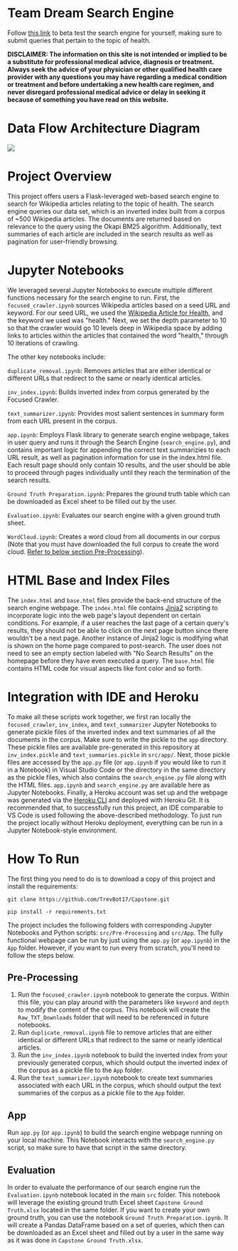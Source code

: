 # Team Dream Search Engine
Follow [this link](https://searchenginecapstone.herokuapp.com/) to beta test the search engine for yourself, making sure to submit queries that pertain to the topic of health.

**DISCLAIMER: The information on this site is not intended or implied to be a substitute for professional medical advice, diagnosis or treatment. Always seek the advice of your physician or other qualified health care provider with any questions you may have regarding a medical condition or treatment and before undertaking a new health care regimen, and never disregard professional medical advice or delay in seeking it because of something you have read on this website.**

# Data Flow Architecture Diagram

![](https://i.ibb.co/5GX09tP/Capstone-Architecture-Diagram-3.jpg?raw=True)

# Project Overview
This project offers users a Flask-leveraged web-based search engine to search for Wikipedia articles relating to the topic of health. The search engine queries our data set, which is an inverted index built from a corpus of ~500 Wikipedia articles. The documents are returned based on relevance to the query using the Okapi BM25 algorithm. Additionally, text summaries of each article are included in the search results as well as pagination for user-friendly browsing.

# Jupyter Notebooks
We leveraged several Jupyter Notebooks to execute multiple different functions necessary for the search engine to run. First, the `focused_crawler.ipynb` sources Wikipedia articles based on a seed URL and keyword. For our seed URL, we used the [Wikipedia Article for Health](https://en.wikipedia.org/wiki/Health), and the keyword we used was "health." Next, we set the depth parameter to 10 so that the crawler would go 10 levels deep in Wikipedia space by adding links to articles within the articles that contained the word "health," through 10 iterations of crawling.

The other key notebooks include:


`duplicate_removal.ipynb`: Removes articles that are either identical or different URLs that redirect to the same or nearly identical articles.


`inv_index.ipynb`: Builds inverted index from corpus generated by the Focused Crawler.


`text_summarizer.ipynb`: Provides most salient sentences in summary form from each URL present in the corpus.


`app.ipynb`: Employs Flask library to generate search engine webpage, takes in user query and runs it through the Search Engine (`search_engine.py`), and contains important logic for appending the correct text summarizies to each URL result, as well as pagination information for use in the index.html file. Each result page should only contain 10 results, and the user should be able to proceed through pages individually until they reach the termination of the search results.


`Ground Truth Preparation.ipynb`: Prepares the ground truth table which can be downloaded as Excel sheet to be filled out by the user.


`Evaluation.ipynb`: Evaluates our search engine with a given ground truth sheet.


`WordCloud.ipynb`: Creates a word cloud from all documents in our corpus (Note that you must have downloaded the full corpus to create the word cloud. [Refer to below section Pre-Processing](#pre-processing)).

# HTML Base and Index Files
The `index.html` and `base.html` files provide the back-end structure of the search engine webpage. The `index.html` file contains [Jinja2](https://jinja.palletsprojects.com/en/3.1.x/) scripting to incorporate logic into the web page's layout dependent on certain conditions. For example, if a user reaches the last page of a certain query's results, they should not be able to click on the next page button since there wouldn't be a next page. Another instance of Jinja2 logic is modifying what is shown on the home page compared to post-search. The user does not need to see an empty section labeled with "No Search Results" on the homepage before they have even executed a query. The `base.html` file contains HTML code for visual aspects like font color and so forth.

# Integration with IDE and Heroku
To make all these scripts work together, we first ran locally the `focused_crawler`, `inv_index`, and `text_summarizer` Jupyter Notebooks to generate pickle files of the inverted index and text summaries of all the documents in the corpus. Make sure to write the pickle to the `app` directory. These pickle files are available pre-generated in this repository at `inv_index.pickle` and `text_summaries.pickle` in `src/app/`. Next, those pickle files are accessed by the `app.py` file (or `app.ipynb` if you would like to run it in a Notebook) in Visual Studio Code or the directory in the same directory as the pickle files, which also contains the `search_engine.py` file along with the HTML files. `app.ipynb` and `search_engine.py` are available here as Jupyter Notebooks. Finally, a Heroku account was set up and the webpage was generated via the [Heroku CLI](https://devcenter.heroku.com/articles/heroku-cli) and deployed with Heroku Git. It is recommended that, to successfully run this project, an IDE comparable to VS Code is used following the above-described methodology. To just run the project locally without Heroku deployment, everything can be run in a Jupyter Notebook-style environment.


# How To Run
The first thing you need to do is to download a copy of this project and install the requirements:
```
git clone https://github.com/TrevBot17/Capstone.git
```
```
pip install -r requirements.txt
```
The project includes the following folders with corresponding Jupyter Notebooks and Python scripts: `src/Pre-Processing` and `src/App`. The fully functional webpage can be run by just using the `app.py` (or `app.ipynb`) in the `App` folder. However, if you want to run every from scratch, you'll need to follow the steps below.
## Pre-Processing


1. Run the `focused_crawler.ipynb` notebook to generate the corpus. Within this file, you can play around with the parameters like `keyword` and `depth` to modify the content of the corpus. This notebook will create the `Raw_TXT_Downloads` folder that will need to be referenced in future notebooks.
2. Run  `duplicate_removal.ipynb` file to remove articles that are either identical or different URLs that redirect to the same or nearly identical articles. 
3. Run the `inv_index.ipynb` notebook to build the inverted index from your previously generated corpus, which should output the inverted index of the corpus as a pickle file to the `App` folder.
4. Run the `text_summarizer.ipynb` notebook to create text summaries associated with each URL in the corpus, which should output the text summaries of the corpus as a pickle file to the `App` folder.

## App


Run `app.py` (or `app.ipynb`) to build the search engine webpage running on your local machine. This Notebook interacts with the `search_engine.py` script, so make sure to have that script in the same directory.

## Evaluation

In order to evaluate the performance of our search engine run the `Evaluation.ipynb` notebook located in the main `src` folder. This notebook will leverage the existing ground truth Excel sheet `Capstone Ground Truth.xlsx` located in the same folder. If you want to create your own ground truth, you can use the notebook `Ground Truth Preparation.ipynb`. It will create a Pandas DataFrame based on a set of queries, which then can be downloaded as an Excel sheet and filled out by a user in the same way as it was done in `Capstone Ground Truth.xlsx`.
